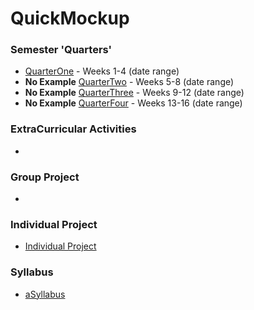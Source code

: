 # QuickMockup

### Semester 'Quarters'
* [QuarterOne](https://github.com/bciancio/QuickMockup/tree/master/Quarter1) - Weeks 1-4 (date range)
*  **No Example** [QuarterTwo]() - Weeks 5-8 (date range)
*  **No Example** [QuarterThree]() - Weeks 9-12 (date range)
*  **No Example** [QuarterFour]() - Weeks 13-16 (date range)

### ExtraCurricular Activities
* []()

### Group Project
* []()

### Individual Project
* [Individual Project](https://github.com/bciancio/QuickMockup/tree/master/IndividualProject#individualproject)

### Syllabus
* [aSyllabus](https://github.com/MadJavaEnterpriseFallEve2015/syllabus/blob/master/README.md#enterprise-java-syllabus)
